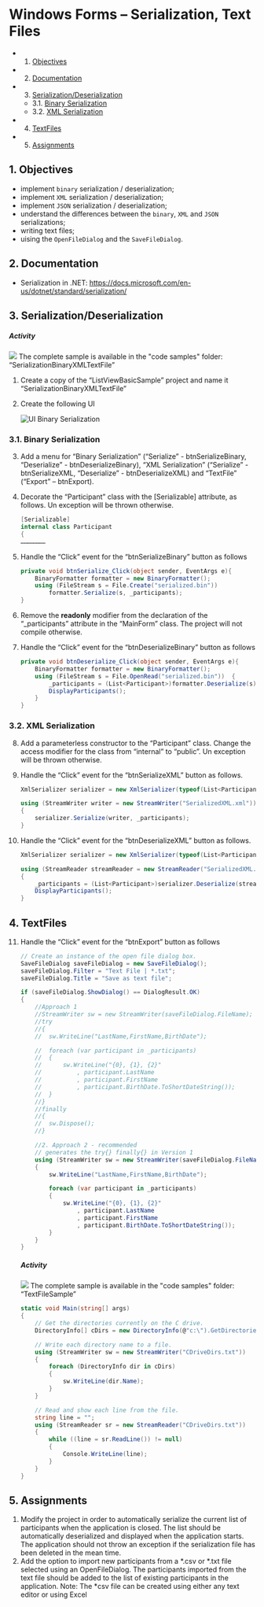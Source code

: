 # Windows Forms – Serialization, Text Files

<!-- vscode-markdown-toc -->
* 1. [Objectives](#Objectives)
* 2. [Documentation](#Documentation)
* 3. [Serialization/Deserialization](#SerializationDeserialization)
	* 3.1. [Binary Serialization](#BinarySerialization)
	* 3.2. [XML Serialization](#XMLSerialization)
* 4. [ TextFiles](#TextFiles)
* 5. [Assignments](#Assignments)

<!-- vscode-markdown-toc-config
	numbering=true
	autoSave=true
	/vscode-markdown-toc-config -->
<!-- /vscode-markdown-toc -->

##  1. <a name='Objectives'></a>Objectives
- implement `binary` serialization / deserialization;
- implement `XML` serialization / deserialization;
- implement `JSON` serialization / deserialization;
- understand the differences between the `binary`, `XML` and `JSON` serializations;
- writing text files;
- uising the `OpenFileDialog` and the `SaveFileDialog`.

##  2. <a name='Documentation'></a>Documentation
- Serialization in .NET: <https://docs.microsoft.com/en-us/dotnet/standard/serialization/>

##  3. <a name='SerializationDeserialization'></a>Serialization/Deserialization

##### Activity

![](media/image1.png) The complete sample is available in the "code samples" folder:  “SerializationBinaryXMLTextFile”

1.  Create a copy of the “ListViewBasicSample” project and name it “SerializationBinaryXMLTextFile”

2.  Create the following UI

	![UI Binary Serialization](docs/7/ui-binary.png)

###  3.1. <a name='BinarySerialization'></a>Binary Serialization

3. Add a menu for “Binary Serialization” (“Serialize” - btnSerializeBinary, “Deserialize” - btnDeserializeBinary), “XML Serialization” (“Serialize” - btnSerializeXML, “Deserialize” - btnDeserializeXML) and “TextFile” (“Export” – btnExport). 

4. Decorate the “Participant” class with the [Serializable] attribute, as follows. Un exception will be thrown otherwise.

	```c#
	[Serializable]
	internal class Participant
	{
	…………………
	```
     	
5.  Handle the “Click” event for the “btnSerializeBinary” button as follows

	```c#
	private void btnSerialize_Click(object sender, EventArgs e){
		BinaryFormatter formatter = new BinaryFormatter();
		using (FileStream s = File.Create("serialized.bin"))
			formatter.Serialize(s, _participants);
	}
	```
     	     	
6. Remove the **readonly** modifier from the declaration of the “_participants” attribute in the “MainForm” class. The project will not compile otherwise.

7. Handle the “Click” event for the “btnDeserializeBinary” button as follows

	```C#
	private void btnDeserialize_Click(object sender, EventArgs e){
		BinaryFormatter formatter = new BinaryFormatter();
		using (FileStream s = File.OpenRead("serialized.bin"))	{
			_participants = (List<Participant>)formatter.Deserialize(s);
			DisplayParticipants();
		}
	}
	```

###  3.2. <a name='XMLSerialization'></a>XML Serialization

8. Add a parameterless constructor to the “Participant” class. Change the access modifier for the class from “internal” to “public”. Un exception will be thrown otherwise.

9. Handle the “Click” event for the “btnSerializeXML” button as follows.

	```C#
	XmlSerializer serializer = new XmlSerializer(typeof(List<Participant>));

	using (StreamWriter writer = new StreamWriter("SerializedXML.xml"))
	{
		serializer.Serialize(writer, _participants);
	}
	```

10. Handle the “Click” event for the “btnDeserializeXML” button as follows.

	```C#
	XmlSerializer serializer = new XmlSerializer(typeof(List<Participant>));

	using (StreamReader streamReader = new StreamReader("SerializedXML.xml"))
	{
		_participants = (List<Participant>)serializer.Deserialize(streamReader);
		DisplayParticipants();
	}
	```

##  4. <a name='TextFiles'></a> TextFiles

11. Handle the “Click” event for the “btnExport” button as follows

	```c#
	// Create an instance of the open file dialog box.
	SaveFileDialog saveFileDialog = new SaveFileDialog();
	saveFileDialog.Filter = "Text File | *.txt";
	saveFileDialog.Title = "Save as text file";

	if (saveFileDialog.ShowDialog() == DialogResult.OK)
	{
		//Approach 1
		//StreamWriter sw = new StreamWriter(saveFileDialog.FileName);
		//try
		//{
		//	sw.WriteLine("LastName,FirstName,BirthDate");

		//	foreach (var participant in _participants)
		//	{
		//		sw.WriteLine("{0}, {1}, {2}"
		//			, participant.LastName
		//			, participant.FirstName
		//			, participant.BirthDate.ToShortDateString());
		//	}
		//}
		//finally
		//{
		//	sw.Dispose();
		//}

		//2. Approach 2 - recommended
		// generates the try{} finally{} in Version 1
		using (StreamWriter sw = new StreamWriter(saveFileDialog.FileName))
		{
			sw.WriteLine("LastName,FirstName,BirthDate");

			foreach (var participant in _participants)
			{
				sw.WriteLine("{0}, {1}, {2}"
					, participant.LastName
					, participant.FirstName
					, participant.BirthDate.ToShortDateString());
			}
		}
	}
	```

	##### Activity

	![](media/image1.png) The complete sample is available in the "code samples" folder: “TextFileSample”

	```C#
	static void Main(string[] args)
	{
		// Get the directories currently on the C drive.
		DirectoryInfo[] cDirs = new DirectoryInfo(@"c:\").GetDirectories();

		// Write each directory name to a file.
		using (StreamWriter sw = new StreamWriter("CDriveDirs.txt"))
		{
			foreach (DirectoryInfo dir in cDirs)
			{
				sw.WriteLine(dir.Name);
			}
		}

		// Read and show each line from the file.
		string line = "";
		using (StreamReader sr = new StreamReader("CDriveDirs.txt"))
		{
			while ((line = sr.ReadLine()) != null)
			{
				Console.WriteLine(line);
			}
		}
	}
	```
##  5. <a name='Assignments'></a>Assignments
1. Modify the project in order to automatically serialize the current list of participants when the application is closed. The list should be automatically deserialized and displayed when the application starts. The application should not throw an exception if the serialization file has been deleted in the mean time.
2. Add the option to import new participants from a *.csv or *.txt file selected using an OpenFileDialog. The participants imported from the text file should be added to the list of existing participants in the application. Note: The *csv file can be created using either any text editor or using Excel